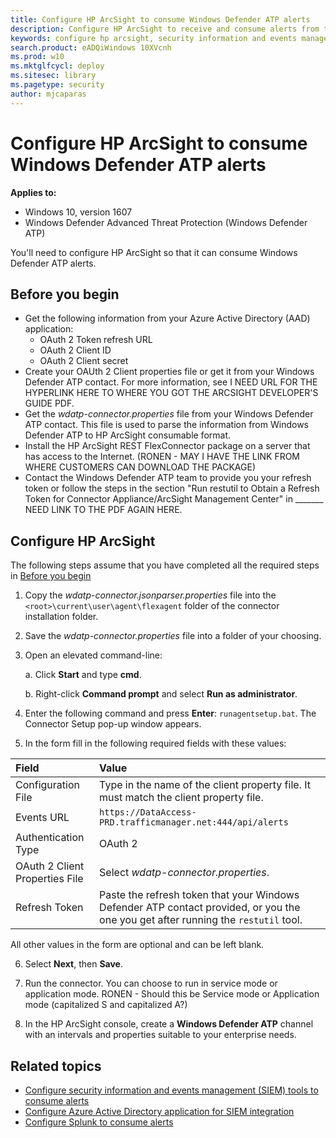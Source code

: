 ```yaml
---
title: Configure HP ArcSight to consume Windows Defender ATP alerts
description: Configure HP ArcSight to receive and consume alerts from the Windows Defender ATP portal.
keywords: configure hp arcsight, security information and events management tools, arcsight
search.product: eADQiWindows 10XVcnh
ms.prod: w10
ms.mktglfcycl: deploy
ms.sitesec: library
ms.pagetype: security
author: mjcaparas
---
```


# Configure HP ArcSight to consume Windows Defender ATP alerts

**Applies to:**

- Windows 10, version 1607
- Windows Defender Advanced Threat Protection (Windows Defender ATP)

You'll need to configure HP ArcSight so that it can consume Windows Defender ATP alerts.

## Before you begin

- Get the following information from your Azure Active Directory (AAD) application:
    - OAuth 2 Token refresh URL
    - OAuth 2 Client ID
    - OAuth 2 Client secret
- Create your OAUth 2 Client properties file or get it from your Windows Defender ATP contact. For more information, see  I NEED URL FOR THE HYPERLINK HERE TO WHERE YOU GOT THE ARCSIGHT DEVELOPER'S GUIDE PDF.
- Get the *wdatp-connector.properties* file from your Windows Defender ATP contact. This file is used to parse the information from Windows Defender ATP to HP ArcSight consumable format.
- Install the HP ArcSight REST FlexConnector package on a server that has access to the Internet. (RONEN - MAY I HAVE THE LINK FROM WHERE CUSTOMERS CAN DOWNLOAD THE PACKAGE)
- Contact the Windows Defender ATP team to provide you your refresh token or follow the steps in the section "Run restutil to Obtain a Refresh Token for Connector Appliance/ArcSight Management Center" in _______ NEED LINK TO THE PDF AGAIN HERE.

## Configure HP ArcSight
The following steps assume that you have completed all the required steps in [Before you begin](#before-you-begin)

1. Copy the *wdatp-connector.jsonparser.properties* file into the `<root>\current\user\agent\flexagent` folder of the connector installation folder.

2. Save the *wdatp-connector.properties* file into a folder of your choosing.

3. Open an elevated command-line:

    a. Click **Start** and type **cmd**.

    b.  Right-click **Command prompt** and select **Run as administrator**.

4. Enter the following command and press **Enter**: ```runagentsetup.bat```. The Connector Setup pop-up window appears.

5. In the form fill in the following required fields with these values:

Field | Value
:---|:---
Configuration File | Type in the name of the client property file. It must match the client property file.
Events URL | `https://DataAccess-PRD.trafficmanager.net:444/api/alerts`
Authentication Type | OAuth 2
OAuth 2 Client Properties File | Select *wdatp-connector.properties*.
Refresh Token | Paste the refresh token that your Windows Defender ATP contact provided, or you the one you get after running the `restutil` tool.

All other values in the form are optional and can be left blank.

6. Select **Next**, then **Save**.

7. Run the connector. You can choose to run in service mode or application mode. RONEN - Should this be Service mode or Application mode (capitalized S and capitalized A?)

8. In the HP ArcSight console, create a **Windows Defender ATP** channel with an intervals and properties suitable to your enterprise needs.  

## Related topics
- [Configure security information and events management (SIEM) tools to consume alerts](configure-siem-windows-defender-advanced-threat-protection.md)
- [Configure Azure Active Directory application for SIEM integration](configure-aad-windows-defender-advanced-threat-protection.md)
- [Configure Splunk to consume alerts](configure-splunk-windows-defender-advanced-threat-protection.md)
